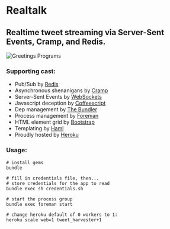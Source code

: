 # Realtalk

## Realtime tweet streaming via Server-Sent Events, Cramp, and Redis.

![Greetings Programs](http://f.cl.ly/items/302g1C2d3K0c2x3c2y1V/Screen%20Shot%202011-12-15%20at%2011.18.26%20AM.png)

### Supporting cast:

* Pub/Sub by [Redis](http://redis.io/)
* Asynchronous shenanigans by [Cramp](http://cramp.in)
* Server-Sent Events by [WebSockets](//en.wikipedia.org/wiki/WebSocket)
* Javascript deception by [Coffeescript](//coffeescript.org/)
* Dep management by [The Bundler](//gembundler.com/)
* Process management by [Foreman](http://ddollar.github.com/foreman/)
* HTML element grid by [Bootstrap](//twitter.github.com/bootstrap/)
* Templating by [Haml](//haml-lang.com/)
* Proudly hosted by [Heroku](//heroku.com/)

### Usage:

    # install gems
    bundle

    # fill in credentials file, then...
    # store credentials for the app to read
    bundle exec sh credentials.sh

    # start the process group
    bundle exec foreman start

    # change heroku default of 0 workers to 1:
    heroku scale web=1 tweet_harvester+1

